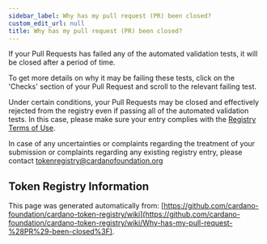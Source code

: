 ```yaml
--- 
sidebar_label: Why has my pull request (PR) been closed?
custom_edit_url: null
title: Why has my pull request (PR) been closed?
--- 
```

If your Pull Requests has failed any of the automated validation tests, it will be closed after a period of time.

To get more details on why it may be failing these tests, click on the 'Checks' section of your Pull Request and scroll to the relevant failing test. 

Under certain conditions, your Pull Requests may be closed and effectively rejected from the registry even if passing all of the automated validation tests. In this case, please make sure your entry complies with the [Registry Terms of Use](https://github.com/cardano-foundation/cardano-token-registry/blob/master/Registry_Terms_of_Use.md).

In case of any uncertainties or complaints regarding the treatment of your submission or complaints regarding any existing registry entry, please contact tokenregistry@cardanofoundation.org
## Token Registry Information  
This page was generated automatically from: [https://github.com/cardano-foundation/cardano-token-registry/wiki](https://github.com/cardano-foundation/cardano-token-registry/wiki/Why-has-my-pull-request-%28PR%29-been-closed%3F).